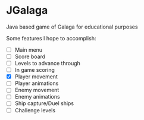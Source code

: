 # JGalaga
Java based game of Galaga for educational purposes

Some features I hope to accomplish:
-[ ] Main menu
-[ ] Score board
-[ ] Levels to advance through
-[ ] In game scoring
-[x] Player movement
-[ ] Player animations
-[ ] Enemy movement
-[ ] Enemy animations
-[ ] Ship capture/Duel ships
-[ ] Challenge levels
